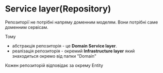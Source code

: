 # Service layer(Repository)

Репозиторії не потрібні напряму доменним моделям. Вони потрібні саме доменним сервісам.

Тому 

- абстракція репозиторія - це **Domain Service layer**.
- реалізація репозиторія - окремий **Infrastructure layer** який знаходиться окремо від папки "Domain"

Кожен репозиторій відповідає за окрему Entity